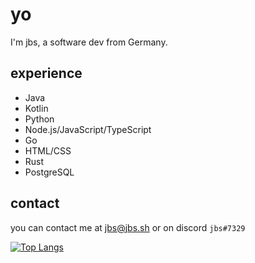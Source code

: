 # yo
I'm jbs, a software dev from Germany.
## experience
* Java
* Kotlin
* Python
* Node\.js/JavaScript/TypeScript
* Go
* HTML/CSS
* Rust
* PostgreSQL
## contact
you can contact me at [jbs@jbs.sh](mailto:jbs@jbs.sh) or on discord `jbs#7329`

[![Top Langs](https://github-readme-stats.vercel.app/api/top-langs/?username=lordjbs&layout=compact&title_color=fff&icon_color=79ff97&text_color=9f9f9f&bg_color=151515)](https://github.com/anuraghazra/github-readme-stats)

